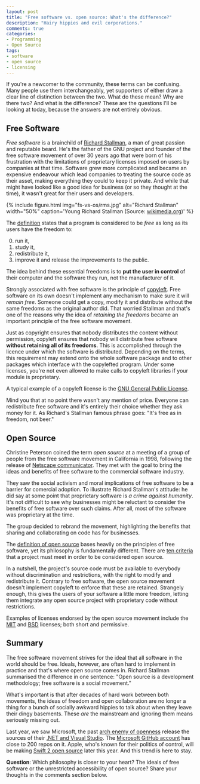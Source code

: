 ```yaml
---
layout: post
title: "Free software vs. open source: What's the difference?"
description: "Hairy hippies and evil corporations."
comments: true
categories:
- Programming
- Open Source
tags:
- software
- open source
- licensing
---
```


If you're a newcomer to the community, these terms can be confusing. Many
people use them interchangeably, yet supporters of either draw a clear line of
distinction between the two. What do these mean? Why are there two? And what
is the difference? These are the questions I'll be looking at today, because
the answers are not entirely obvious.

## Free Software

_Free software_ is a brainchild of [Richard
Stallman](https://en.wikipedia.org/wiki/Richard_Stallman), a man of great
passion and reputable beard. He's the father of the GNU project and founder of
the free software movement of over 30 years ago that were born of
his frustration with the limitations of proprietary licenses imposed
on users by companies at that time. Software grew more complicated and became
an expensive endeavour which lead companies to treating the source code as
their asset, making everything they could to keep it private. And while that
might have looked like a good idea for business (or so they thought at the
time), it wasn't great for their users and developers.

{% include figure.html img="fs-vs-os/rms.jpg" alt="Richard Stallman" width="50%" caption='Young Richard Stallman (Source: <a href="https://commons.wikimedia.org/wiki/File:Richard_Matthew_Stallman.jpeg">wikimedia.org</a>)' %}

The [definition](http://www.gnu.org/philosophy/free-sw.en.html) states that a
program is considered to be _free_ as long as its users have the freedom to:

<ol start="0">
  <li>run it,</li>
  <li>study it,</li>
  <li>redistribute it,</li>
  <li>improve it and release the improvements to the public.</li>
</ol>

The idea behind these essential freedoms is to **put the user in control**
of their computer and the software they run, not the manufacturer of it.

Strongly associated with free software is the principle of
[copyleft](https://en.wikipedia.org/wiki/Copyleft). Free software on its own
doesn't implement any mechanism to make sure it will _remain free_. Someone
could get a copy, modify it and distribute without the same freedoms
as the original author did. That worried Stallman and that's one of the reasons
why the idea of _retaining the freedoms_ became an important principle of the
free software movement.

Just as copyright ensures that nobody distributes the content without
permission, copyleft ensures that nobody will distribute free software
**without retaining all of its freedoms**. This is accomplished through the
licence under which the software is distributed. Depending on the terms,
this requirement may extend onto the whole software package and to other
packages which interface with the copylefted program. Under some licenses,
you're not even allowed to make calls to copyleft libraries if your module
is proprietary.

A typical example of a copyleft license is the [GNU General Public
License](http://www.gnu.org/licenses/gpl-3.0.en.html).

Mind you that at no point there wasn't any mention of price. Everyone can
redistribute free software and it's entirely their choice whether they ask
money for it. As Richard's Stallman famous phrase goes: "It's free as in
freedom, not beer."

## Open Source

Christine Peterson coined the term _open source_ at a meeting of a group of
people from the free software movement in California in 1998, following the
release of [Netscape
communicator](https://en.wikipedia.org/wiki/Netscape_Communicator). They met
with the goal to bring the ideas and benefits of free software to the
commercial software industry.

They saw the social activism and moral implications of free software to be a
barrier for comercial adoption. To illustrate Richard Stallman's attitude: he did say
at some point that proprietary software is _a crime against humanity_. It's not
difficult to see why businesses might be reluctant to consider the benefits of
free software over such claims. After all, most of the software was proprietary
at the time.

The group decided to rebrand the movement, highlighting the benefits that
sharing and collaborating on code has for businesses.

The [definition of open source](http://opensource.org/docs/osd) bases heavily
on the principles of free software, yet its philosophy is fundamentally
different. There are [ten criteria](http://opensource.org/osd) that a project
must meet in order to be considered open source.

In a nutshell, the project's source code must be available to everybody without
discrimination and restrictions, with the right to modify and redistribute it.
Contrary to free software, the open source movement doesn't implement copyleft
to enforce that these are retained. Strangely enough, this gives the users of
your software a little more freedom, letting them integrate any open source
project with proprietary code without restrictions.

Examples of licenses endorsed by the open source movement include the
[MIT](http://opensource.org/licenses/MIT) and
[BSD](https://en.wikipedia.org/wiki/BSD_licenses) licenses; both short and
permissive.

## Summary

The free software movement strives for the ideal that all software in the world
should be free. Ideals, however, are often hard to implement in practice and
that's where open source comes in. Richard Stallman summarised the difference
in one sentence: "Open source is a development methodology; free software is
a social movement."

What's important is that after decades of hard work between both movements, the
ideas of freedom and open collaboration are no longer a thing for a bunch of
socially awkward hippies to talk about when they leave their dingy basements.
These _are_ the mainstream and ignoring them means seriously missing out.

Last year, we saw Microsoft, the past [arch enemy of
openness](http://news.cnet.com/2100-1001-257001.html&tag=mncol%3btxt) release
the sources of their [.NET and Visual
Studio](http://blogs.msdn.com/b/somasegar/archive/2014/11/12/opening-up-visual-studio-and-net-to-every-developer-any-application-net-server-core-open-source-and-cross-platform-visual-studio-community-2013-and-preview-of-visual-studio-2015-and-net-2015.aspx).
The [Microsoft GitHub account](https://github.com/Microsoft) has close to 200
repos on it. Apple, who's known for their politics of control, will be
making [Swift 2 open source](https://developer.apple.com/swift/blog/?id=29)
later this year. And this trend is here to stay.

**Question**: Which philosophy is closer to your heart? The ideals of free
software or the unrestricted accessibility of open source? Share your
thoughts in the comments section below.

